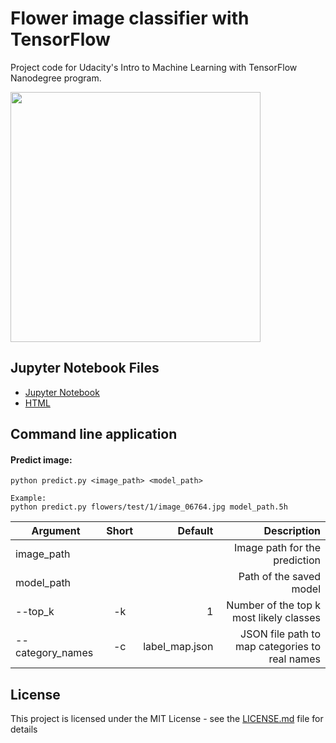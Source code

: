 # Flower image classifier with TensorFlow

Project code for Udacity's Intro to Machine Learning with TensorFlow Nanodegree program.

<img src="https://github.com/MSWagner/Flower-Classifier-TensorFlow/blob/master/assets/prediction.png" width="400">

## Jupyter Notebook Files

- [Jupyter Notebook](https://github.com/MSWagner/Flower-Classifier-TensorFlow/blob/master/Flower_Image_Classifier.ipynb)
- [HTML](https://github.com/MSWagner/Flower-Classifier-TensorFlow/blob/master/Flower_Image_Classifier.html)

## Command line application

#### Predict image:

```
python predict.py <image_path> <model_path>

Example:
python predict.py flowers/test/1/image_06764.jpg model_path.5h
``` 

| Argument      | Short         | Default | Description  |
| ------------- |:-------------:| -------------:| -----:|
| image_path      | | | Image path for the prediction |
| model_path | | | Path of the saved model |
| --top_k | -k    | 1 | Number of the top k most likely classes |
| --category_names | -c | label_map.json | JSON file path to map categories to real names |

## License
This project is licensed under the MIT License - see the [LICENSE.md](LICENSE.md) file for details
